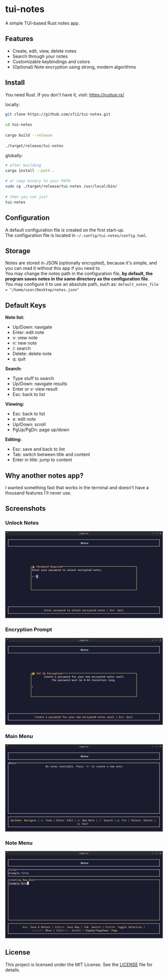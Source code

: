 # tui-notes

A simple TUI-based Rust notes app.

## Features

- Create, edit, view, delete notes
- Search through your notes
- Customizable keybindings and colors
- (Optional) Note encryption using strong, modern algorithms

## Install

You need Rust. If you don't have it, visit: https://rustup.rs/

locally:
```bash
git clone https://github.com/zfi2/tui-notes.git
 
cd tui-notes

cargo build --release

./target/release/tui-notes
```

globally:
```bash
# after building
cargo install --path .

# or copy binary to your PATH
sudo cp ./target/release/tui-notes /usr/local/bin/

# then you can just
tui-notes
```

## Configuration

A default configuration file is created on the first start-up.\
The configuration file is located in `~/.config/tui-notes/config.toml`.

## Storage

Notes are stored in JSON (optionally encrypted), because it's simple, and you can read it without this app if you need to.\
You may change the notes path in the configuration file, **by default, the program saves notes in the same directory as the configuration file**.\
You may configure it to use an absolute path, such as: `default_notes_file = "/home/user/Desktop/notes.json"`

## Default Keys

**Note list:**
- Up/Down: navigate
- Enter: edit note
- v: view note  
- n: new note
- /: search
- Delete: delete note
- q: quit

**Search:**
- Type stuff to search
- Up/Down: navigate results
- Enter or v: view result
- Esc: back to list

**Viewing:**
- Esc: back to list
- e: edit note
- Up/Down: scroll
- PgUp/PgDn: page up/down

**Editing:**
- Esc: save and back to list
- Tab: switch between title and content
- Enter in title: jump to content

## Why another notes app?

I wanted something fast that works in the terminal and doesn't have a thousand features I'll never use.

## Screenshots

### Unlock Notes
![Unlock Notes](screenshots/unlock_notes.png)

### Encryption Prompt
![Encryption Prompt](screenshots/encryption_prompt.png)

### Main Menu
![Main Menu](screenshots/main_menu.png)

### Note Menu
![Note Menu](screenshots/note_menu.png)
## License

This project is licensed under the MIT License. See the [LICENSE](LICENSE) file for details.
